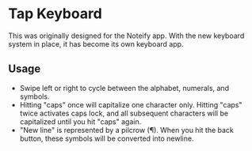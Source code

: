 # Tap Keyboard
This was originally designed for the Noteify app. With the new keyboard system in place, it has become its own keyboard app.

## Usage
* Swipe left or right to cycle between the alphabet, numerals, and symbols.
* Hitting "caps" once will capitalize one character only. Hitting "caps" twice activates caps lock, and all subsequent characters will be capitalized until you hit "caps" again.
* "New line" is represented by a pilcrow (¶). When you hit the back button, these symbols will be converted into newline.
